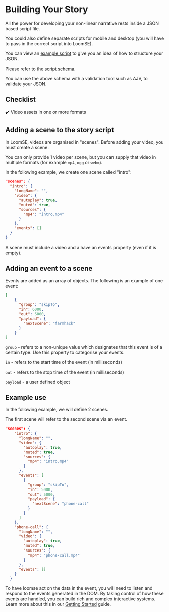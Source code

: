 # Building Your Story

All the power for developing your non-linear narrative rests inside a JSON based script file.  
  
You could also define separate scripts for mobile and desktop (you will have to pass in the correct script into LoomSE).

You can view an [example script](script-example.json) to give you an idea of how to structure your JSON.

Please refer to the [script schema](schemas/script.json).  

You can use the above schema with a validation tool such as AJV, to validate your JSON.

## Checklist

✔️ Video assets in one or more formats

## Adding a scene to the story script
In LoomSE, videos are organised in "scenes". Before adding your video, you must create a scene.

You can only provide 1 video per scene, but you can supply that video in multiple formats (for example `mp4`, `ogg` or `webm`).

In the following example, we create one scene called "intro":

```json
"scenes": {
  "intro": {
    "longName": "",
    "video": {
      "autoplay": true,
      "muted": true,
      "sources": {
        "mp4": "intro.mp4"
      }
    },
    "events": []
  }
}
```

A scene must include a video and a have an events property (even if it is empty).

## Adding an event to a scene
Events are added as an array of objects. The following is an example of one event:

```json
[
    {
      "group": "skipTo",
      "in": 6000,
      "out": 6000,
      "payload": {
        "nextScene": "farmhack"
      }
    }
]
```

`group` - refers to a non-unique value which designates that this event is of a certain type. Use this property to categorise your events.

`in` - refers to the start time of the event (in milliseconds)

`out` - refers to the stop time of the event (in milliseconds)

`payload` - a user defined object

## Example use
In the following example, we will define 2 scenes.

The first scene will refer to the second scene via an event.

```json
"scenes": {
    "intro": {
      "longName": "",
      "video": {
        "autoplay": true,
        "muted": true,
        "sources": {
          "mp4": "intro.mp4"
        }
      },
      "events": [
        {
          "group": "skipTo",
          "in": 5000,
          "out": 5000,
          "payload": {
            "nextScene": "phone-call"
          }
        }
      ]
    },
    "phone-call": {
      "longName": "",
      "video": {
        "autoplay": true,
        "muted": true,
        "sources": {
          "mp4": "phone-call.mp4"
        }
      },
      "events": []
    }
  }
```

To have loomse act on the data in the event, you will need to listen and respond to the events generated in the DOM. By taking control of how these events are handled, you can build rich and complex interactive systems. Learn more about this in our [Getting Started](GETTING_STARTED.md) guide.
